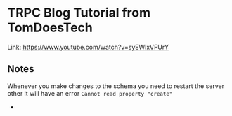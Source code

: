 # TRPC Blog Tutorial from TomDoesTech
Link: https://www.youtube.com/watch?v=syEWlxVFUrY

## Notes
Whenever you make changes to the schema you need to restart the server other it will have an error
`Cannot read property "create"`

-